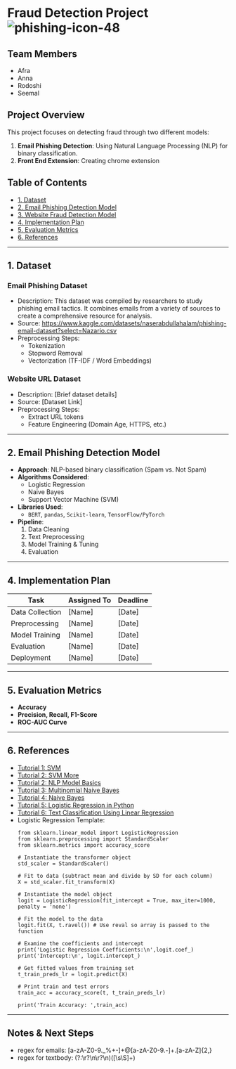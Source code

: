 # Fraud Detection Project ![phishing-icon-48](https://github.com/user-attachments/assets/1ed687d1-5842-4246-8621-058389f16323)


## Team Members
- Afra
- Anna
- Rodoshi 
- Seemal 

## Project Overview
This project focuses on detecting fraud through two different models:
1. **Email Phishing Detection**: Using Natural Language Processing (NLP) for binary classification.
2. **Front End Extension**: Creating chrome extension

## Table of Contents
- [1. Dataset](#dataset)
- [2. Email Phishing Detection Model](#email-phishing-detection-model)
- [3. Website Fraud Detection Model](#website-fraud-detection-model)
- [4. Implementation Plan](#implementation-plan)
- [5. Evaluation Metrics](#evaluation-metrics)
- [6. References](#references)

---

## 1. Dataset
### Email Phishing Dataset
- Description: This dataset was compiled by researchers to study phishing email tactics. It combines emails from a variety of sources to create a comprehensive resource for analysis.
- Source: https://www.kaggle.com/datasets/naserabdullahalam/phishing-email-dataset?select=Nazario.csv
- Preprocessing Steps:
  - Tokenization
  - Stopword Removal
  - Vectorization (TF-IDF / Word Embeddings)

### Website URL Dataset
- Description: [Brief dataset details]
- Source: [Dataset Link]
- Preprocessing Steps:
  - Extract URL tokens
  - Feature Engineering (Domain Age, HTTPS, etc.)
  
---

## 2. Email Phishing Detection Model
- **Approach**: NLP-based binary classification (Spam vs. Not Spam)
- **Algorithms Considered**:
  - Logistic Regression
  - Naive Bayes
  - Support Vector Machine (SVM)
- **Libraries Used**: 
  - `BERT`, `pandas`, `Scikit-learn`, `TensorFlow/PyTorch`
- **Pipeline**:
  1. Data Cleaning
  2. Text Preprocessing
  3. Model Training & Tuning
  4. Evaluation

---

## 4. Implementation Plan
| Task | Assigned To | Deadline |
|------|------------|----------|
| Data Collection | [Name] | [Date] |
| Preprocessing | [Name] | [Date] |
| Model Training | [Name] | [Date] |
| Evaluation | [Name] | [Date] |
| Deployment | [Name] | [Date] |

---

## 5. Evaluation Metrics
- **Accuracy**
- **Precision, Recall, F1-Score**
- **ROC-AUC Curve**

---

## 6. References
- [Tutorial 1: SVM](https://www.geeksforgeeks.org/classifying-data-using-support-vector-machinessvms-in-python/)
- [Tutorial 2: SVM More](https://medium.com/@bedigunjit/simple-guide-to-text-classification-nlp-using-svm-and-naive-bayes-with-python-421db3a72d34)
- [Tutorial 2: NLP Model Basics](https://medium.com/analytics-vidhya/natural-language-processing-nlp-workflow-tutorial-for-binary-classification-in-sci-kit-learn-b9f94c6aaf14)
- [Tutorial 3: Multinomial Naive Bayes](https://www.youtube.com/watch?v=Thz4WzC3UdM)
- [Tutorial 4: Naive Bayes](https://www.geeksforgeeks.org/applying-multinomial-naive-bayes-to-nlp-problems/)
- [Tutorial 5: Logistic Regression in Python](https://realpython.com/logistic-regression-python/#multi-variate-logistic-regression)
- [Tutorial 6: Text Classification Using Linear Regression](https://www.geeksforgeeks.org/text-classification-using-logistic-regression/)
- Logistic Regression Template:
  ```
  from sklearn.linear_model import LogisticRegression
  from sklearn.preprocessing import StandardScaler
  from sklearn.metrics import accuracy_score
  
  # Instantiate the transformer object
  std_scaler = StandardScaler()
  
  # Fit to data (subtract mean and divide by SD for each column)
  X = std_scaler.fit_transform(X)
  
  # Instantiate the model object
  logit = LogisticRegression(fit_intercept = True, max_iter=1000, penalty = 'none')
  
  # Fit the model to the data
  logit.fit(X, t.ravel()) # Use reval so array is passed to the function
  
  # Examine the coefficients and intercept
  print('Logistic Regression Coefficients:\n',logit.coef_)
  print('Intercept:\n', logit.intercept_)
  
  # Get fitted values from training set
  t_train_preds_lr = logit.predict(X)
  
  # Print train and test errors
  train_acc = accuracy_score(t, t_train_preds_lr)
  
  print('Train Accuracy: ',train_acc)
  ```
---

## Notes & Next Steps
- regex for emails: [a-zA-Z0-9._%+-]+@[a-zA-Z0-9.-]+\.[a-zA-Z]{2,}
- regex for textbody: (?:\r?\n\r?\n)([\s\S]+)

